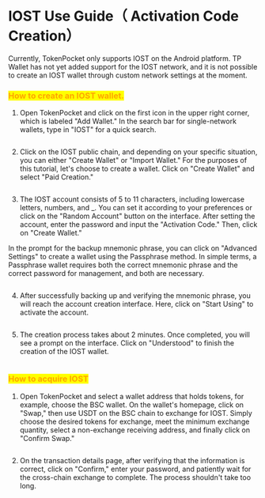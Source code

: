 # IOST Use Guide（ Activation Code Creation）

Currently, TokenPocket only supports IOST on the Android platform. TP Wallet has not yet added support for the IOST network, and it is not possible to create an IOST wallet through custom network settings at the moment.

### <mark style="color:orange;">How to create an IOST wallet.</mark> <a href="#0" id="0"></a>

1. Open TokenPocket and click on the first icon in the upper right corner, which is labeled "Add Wallet." In the search bar for single-network wallets, type in "IOST" for a quick search.

<figure><img src="../../.gitbook/assets/1 (1) (1) (1) (1).png" alt=""><figcaption></figcaption></figure>

2. Click on the IOST public chain, and depending on your specific situation, you can either "Create Wallet" or "Import Wallet." For the purposes of this tutorial, let's choose to create a wallet. Click on "Create Wallet" and select "Paid Creation."

<figure><img src="../../.gitbook/assets/2 (1) (1) (1).png" alt=""><figcaption></figcaption></figure>

3. The IOST account consists of 5 to 11 characters, including lowercase letters, numbers, and \_. You can set it according to your preferences or click on the "Random Account" button on the interface. After setting the account, enter the password and input the "Activation Code." Then, click on "Create Wallet."

In the prompt for the backup mnemonic phrase, you can click on "Advanced Settings" to create a wallet using the Passphrase method. In simple terms, a Passphrase wallet requires both the correct mnemonic phrase and the correct password for management, and both are necessary.

<figure><img src="../../.gitbook/assets/1 (1) (1) (1).png" alt=""><figcaption></figcaption></figure>

4. After successfully backing up and verifying the mnemonic phrase, you will reach the account creation interface. Here, click on "Start Using" to activate the account.

<figure><img src="../../.gitbook/assets/2 (1) (1).png" alt=""><figcaption></figcaption></figure>

5. The creation process takes about 2 minutes. Once completed, you will see a prompt on the interface. Click on "Understood" to finish the creation of the IOST wallet.

<figure><img src="../../.gitbook/assets/3 (1) (1).png" alt=""><figcaption></figcaption></figure>

### <mark style="color:orange;">How to acquire IOST</mark> <a href="#1" id="1"></a>

1. Open TokenPocket and select a wallet address that holds tokens, for example, choose the BSC wallet. On the wallet's homepage, click on "Swap," then use USDT on the BSC chain to exchange for IOST. Simply choose the desired tokens for exchange, meet the minimum exchange quantity, select a non-exchange receiving address, and finally click on "Confirm Swap."

<figure><img src="../../.gitbook/assets/1 (1) (1).png" alt=""><figcaption></figcaption></figure>

2. On the transaction details page, after verifying that the information is correct, click on "Confirm," enter your password, and patiently wait for the cross-chain exchange to complete. The process shouldn't take too long.

<figure><img src="../../.gitbook/assets/2 (1).png" alt=""><figcaption></figcaption></figure>
